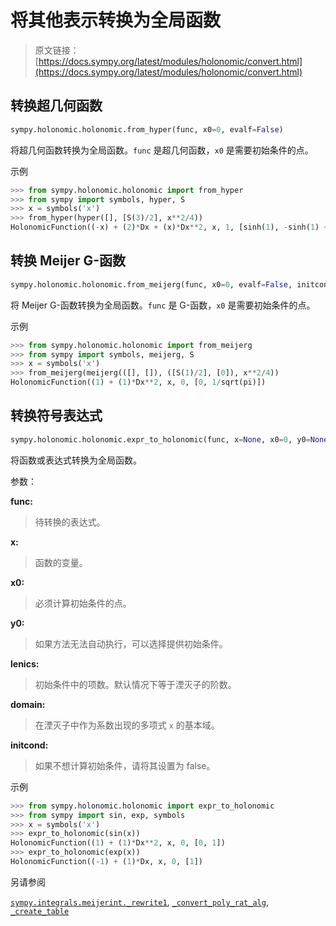 # 将其他表示转换为全局函数

> 原文链接：[https://docs.sympy.org/latest/modules/holonomic/convert.html](https://docs.sympy.org/latest/modules/holonomic/convert.html)

## 转换超几何函数

```py
sympy.holonomic.holonomic.from_hyper(func, x0=0, evalf=False)
```

将超几何函数转换为全局函数。`func` 是超几何函数，`x0` 是需要初始条件的点。

示例

```py
>>> from sympy.holonomic.holonomic import from_hyper
>>> from sympy import symbols, hyper, S
>>> x = symbols('x')
>>> from_hyper(hyper([], [S(3)/2], x**2/4))
HolonomicFunction((-x) + (2)*Dx + (x)*Dx**2, x, 1, [sinh(1), -sinh(1) + cosh(1)]) 
```

## 转换 Meijer G-函数

```py
sympy.holonomic.holonomic.from_meijerg(func, x0=0, evalf=False, initcond=True, domain=QQ)
```

将 Meijer G-函数转换为全局函数。`func` 是 G-函数，`x0` 是需要初始条件的点。

示例

```py
>>> from sympy.holonomic.holonomic import from_meijerg
>>> from sympy import symbols, meijerg, S
>>> x = symbols('x')
>>> from_meijerg(meijerg(([], []), ([S(1)/2], [0]), x**2/4))
HolonomicFunction((1) + (1)*Dx**2, x, 0, [0, 1/sqrt(pi)]) 
```

## 转换符号表达式

```py
sympy.holonomic.holonomic.expr_to_holonomic(func, x=None, x0=0, y0=None, lenics=None, domain=None, initcond=True)
```

将函数或表达式转换为全局函数。

参数：

**func:**

> 待转换的表达式。

**x:**

> 函数的变量。

**x0:**

> 必须计算初始条件的点。

**y0:**

> 如果方法无法自动执行，可以选择提供初始条件。

**lenics:**

> 初始条件中的项数。默认情况下等于湮灭子的阶数。

**domain:**

> 在湮灭子中作为系数出现的多项式 `x` 的基本域。

**initcond:**

> 如果不想计算初始条件，请将其设置为 false。

示例

```py
>>> from sympy.holonomic.holonomic import expr_to_holonomic
>>> from sympy import sin, exp, symbols
>>> x = symbols('x')
>>> expr_to_holonomic(sin(x))
HolonomicFunction((1) + (1)*Dx**2, x, 0, [0, 1])
>>> expr_to_holonomic(exp(x))
HolonomicFunction((-1) + (1)*Dx, x, 0, [1]) 
```

另请参阅

[`sympy.integrals.meijerint._rewrite1`](../integrals/g-functions.html#sympy.integrals.meijerint._rewrite1 "sympy.integrals.meijerint._rewrite1"), [`_convert_poly_rat_alg`](internal.html#sympy.holonomic.holonomic._convert_poly_rat_alg "sympy.holonomic.holonomic._convert_poly_rat_alg"), [`_create_table`](internal.html#sympy.holonomic.holonomic._create_table "sympy.holonomic.holonomic._create_table")
